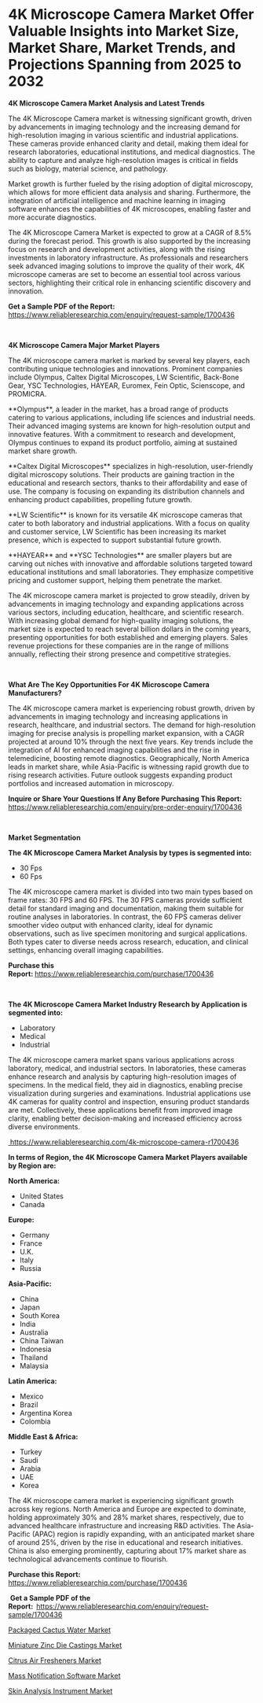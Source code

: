 <p><h1>4K Microscope Camera Market Offer Valuable Insights into Market Size, Market Share, Market Trends, and Projections Spanning from 2025 to 2032</h1></p><p><strong>4K Microscope Camera Market Analysis and Latest Trends</strong></p>
<p><p>The 4K Microscope Camera market is witnessing significant growth, driven by advancements in imaging technology and the increasing demand for high-resolution imaging in various scientific and industrial applications. These cameras provide enhanced clarity and detail, making them ideal for research laboratories, educational institutions, and medical diagnostics. The ability to capture and analyze high-resolution images is critical in fields such as biology, material science, and pathology.</p><p>Market growth is further fueled by the rising adoption of digital microscopy, which allows for more efficient data analysis and sharing. Furthermore, the integration of artificial intelligence and machine learning in imaging software enhances the capabilities of 4K microscopes, enabling faster and more accurate diagnostics.</p><p>The 4K Microscope Camera Market is expected to grow at a CAGR of 8.5% during the forecast period. This growth is also supported by the increasing focus on research and development activities, along with the rising investments in laboratory infrastructure. As professionals and researchers seek advanced imaging solutions to improve the quality of their work, 4K microscope cameras are set to become an essential tool across various sectors, highlighting their critical role in enhancing scientific discovery and innovation.</p></p>
<p><strong>Get a Sample PDF of the Report:&nbsp;</strong> <a href="https://www.reliableresearchiq.com/enquiry/request-sample/1700436?utm_campaign=1896&utm_medium=2&utm_source=Github&utm_content=ia&utm_term=27032025&utm_id=4k-microscope-camera">https://www.reliableresearchiq.com/enquiry/request-sample/1700436</a></p>
<p>&nbsp;</p>
<p><strong>4K Microscope Camera Major Market Players</strong></p>
<p><p>The 4K microscope camera market is marked by several key players, each contributing unique technologies and innovations. Prominent companies include Olympus, Caltex Digital Microscopes, LW Scientific, Back-Bone Gear, YSC Technologies, HAYEAR, Euromex, Fein Optic, Scienscope, and PROMICRA. </p><p>**Olympus**, a leader in the market, has a broad range of products catering to various applications, including life sciences and industrial needs. Their advanced imaging systems are known for high-resolution output and innovative features. With a commitment to research and development, Olympus continues to expand its product portfolio, aiming at sustained market share growth.</p><p>**Caltex Digital Microscopes** specializes in high-resolution, user-friendly digital microscopy solutions. Their products are gaining traction in the educational and research sectors, thanks to their affordability and ease of use. The company is focusing on expanding its distribution channels and enhancing product capabilities, propelling future growth.</p><p>**LW Scientific** is known for its versatile 4K microscope cameras that cater to both laboratory and industrial applications. With a focus on quality and customer service, LW Scientific has been increasing its market presence, which is expected to support substantial future growth.</p><p>**HAYEAR** and **YSC Technologies** are smaller players but are carving out niches with innovative and affordable solutions targeted toward educational institutions and small laboratories. They emphasize competitive pricing and customer support, helping them penetrate the market.</p><p>The 4K microscope camera market is projected to grow steadily, driven by advancements in imaging technology and expanding applications across various sectors, including education, healthcare, and scientific research. With increasing global demand for high-quality imaging solutions, the market size is expected to reach several billion dollars in the coming years, presenting opportunities for both established and emerging players. Sales revenue projections for these companies are in the range of millions annually, reflecting their strong presence and competitive strategies.</p></p>
<p>&nbsp;</p>
<p><strong>What Are The Key Opportunities For 4K Microscope Camera Manufacturers?</strong></p>
<p><p>The 4K microscope camera market is experiencing robust growth, driven by advancements in imaging technology and increasing applications in research, healthcare, and industrial sectors. The demand for high-resolution imaging for precise analysis is propelling market expansion, with a CAGR projected at around 10% through the next five years. Key trends include the integration of AI for enhanced imaging capabilities and the rise in telemedicine, boosting remote diagnostics. Geographically, North America leads in market share, while Asia-Pacific is witnessing rapid growth due to rising research activities. Future outlook suggests expanding product portfolios and increased automation in microscopy.</p></p>
<p><strong>Inquire or Share Your Questions If Any Before Purchasing This Report:</strong> <a href="https://www.reliableresearchiq.com/enquiry/pre-order-enquiry/1700436?utm_campaign=1896&utm_medium=2&utm_source=Github&utm_content=ia&utm_term=27032025&utm_id=4k-microscope-camera">https://www.reliableresearchiq.com/enquiry/pre-order-enquiry/1700436</a></p>
<p>&nbsp;</p>
<p><strong>Market Segmentation</strong></p>
<p><strong>The 4K Microscope Camera Market Analysis by types is segmented into:</strong></p>
<p><ul><li>30 Fps</li><li>60 Fps</li></ul></p>
<p><p>The 4K microscope camera market is divided into two main types based on frame rates: 30 FPS and 60 FPS. The 30 FPS cameras provide sufficient detail for standard imaging and documentation, making them suitable for routine analyses in laboratories. In contrast, the 60 FPS cameras deliver smoother video output with enhanced clarity, ideal for dynamic observations, such as live specimen monitoring and surgical applications. Both types cater to diverse needs across research, education, and clinical settings, enhancing overall imaging capabilities.</p></p>
<p><strong>Purchase this Report:&nbsp;</strong><a href="https://www.reliableresearchiq.com/purchase/1700436?utm_campaign=1896&utm_medium=2&utm_source=Github&utm_content=ia&utm_term=27032025&utm_id=4k-microscope-camera">https://www.reliableresearchiq.com/purchase/1700436</a></p>
<p>&nbsp;</p>
<p><strong>The 4K Microscope Camera Market Industry Research by Application is segmented into:</strong></p>
<p><ul><li>Laboratory</li><li>Medical</li><li>Industrial</li></ul></p>
<p><p>The 4K microscope camera market spans various applications across laboratory, medical, and industrial sectors. In laboratories, these cameras enhance research and analysis by capturing high-resolution images of specimens. In the medical field, they aid in diagnostics, enabling precise visualization during surgeries and examinations. Industrial applications use 4K cameras for quality control and inspection, ensuring product standards are met. Collectively, these applications benefit from improved image clarity, enabling better decision-making and increased efficiency across diverse environments.</p></p>
<p><a href="https://www.reliableresearchiq.com/4k-microscope-camera-r1700436?utm_campaign=1896&utm_medium=2&utm_source=Github&utm_content=ia&utm_term=27032025&utm_id=4k-microscope-camera">&nbsp;https://www.reliableresearchiq.com/4k-microscope-camera-r1700436</a></p>
<p><strong>In terms of Region, the 4K Microscope Camera Market Players available by Region are:</strong></p>
<p>
    <p> <strong> North America: </strong>
        <ul>
            <li>United States</li>
            <li>Canada</li>
        </ul>
        </p> 
    <p> <strong> Europe: </strong>
        <ul>
            <li>Germany</li>
            <li>France</li>
            <li>U.K.</li>
            <li>Italy</li>
            <li>Russia</li>
        </ul>
        </p> 
    <p> <strong> Asia-Pacific: </strong>
        <ul>
            <li>China</li>
            <li>Japan</li>
            <li>South Korea</li>
            <li>India</li>
            <li>Australia</li>
            <li>China Taiwan</li>
            <li>Indonesia</li>
            <li>Thailand</li>
            <li>Malaysia</li>
        </ul>
        </p> 
    <p> <strong> Latin America: </strong>
        <ul>
            <li>Mexico</li>
            <li>Brazil</li>
            <li>Argentina Korea</li>
            <li>Colombia</li>
        </ul>
        </p> 
    <p> <strong> Middle East & Africa: </strong>
        <ul>
            <li>Turkey</li>
            <li>Saudi</li>
            <li>Arabia</li>
            <li>UAE</li>
            <li>Korea</li>
        </ul>
    </p>
    </p>
<p><p>The 4K microscope camera market is experiencing significant growth across key regions. North America and Europe are expected to dominate, holding approximately 30% and 28% market shares, respectively, due to advanced healthcare infrastructure and increasing R&D activities. The Asia-Pacific (APAC) region is rapidly expanding, with an anticipated market share of around 25%, driven by the rise in educational and research initiatives. China is also emerging prominently, capturing about 17% market share as technological advancements continue to flourish.</p></p>
<p><strong>Purchase this Report: </strong><a href="https://www.reliableresearchiq.com/purchase/1700436?utm_campaign=1896&utm_medium=2&utm_source=Github&utm_content=ia&utm_term=27032025&utm_id=4k-microscope-camera">https://www.reliableresearchiq.com/purchase/1700436</a></p>
<p>&nbsp;<strong>Get a Sample PDF of the Report:&nbsp;&nbsp;</strong><a href="https://www.reliableresearchiq.com/enquiry/request-sample/1700436?utm_campaign=1896&utm_medium=2&utm_source=Github&utm_content=ia&utm_term=27032025&utm_id=4k-microscope-camera">https://www.reliableresearchiq.com/enquiry/request-sample/1700436</a></p>
<p><strong></strong></p>
<p><p><a href="https://github.com/bettysbozer/Market-Research-Report-List-1/blob/main/packaged-cactus-water-market.md?utm_campaign=1896&utm_medium=2&utm_source=Github&utm_content=ia&utm_term=27032025&utm_id=4k-microscope-camera">Packaged Cactus Water Market</a></p><p><a href="https://github.com/pupunhez/Market-Research-Report-List-1/blob/main/miniature-zinc-die-castings-market.md?utm_campaign=1896&utm_medium=2&utm_source=Github&utm_content=ia&utm_term=27032025&utm_id=4k-microscope-camera">Miniature Zinc Die Castings Market</a></p><p><a href="https://github.com/achilekirwan/Market-Research-Report-List-1/blob/main/citrus-air-fresheners-market.md?utm_campaign=1896&utm_medium=2&utm_source=Github&utm_content=ia&utm_term=27032025&utm_id=4k-microscope-camera">Citrus Air Fresheners Market</a></p><p><a href="https://github.com/roceljiabur/Market-Research-Report-List-1/blob/main/mass-notification-software-market.md?utm_campaign=1896&utm_medium=2&utm_source=Github&utm_content=ia&utm_term=27032025&utm_id=4k-microscope-camera">Mass Notification Software Market</a></p><p><a href="https://github.com/safurdorthu8/Market-Research-Report-List-1/blob/main/skin-analysis-instrument-market.md?utm_campaign=1896&utm_medium=2&utm_source=Github&utm_content=ia&utm_term=27032025&utm_id=4k-microscope-camera">Skin Analysis Instrument Market</a></p></p>